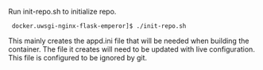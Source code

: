 
Run init-repo.sh to initialize repo.

     docker.uwsgi-nginx-flask-emperor]$ ./init-repo.sh

This mainly creates the appd.ini file that will be needed when building the container. The file it creates will need to be updated with live configuration. This file is configured to be ignored by git.


